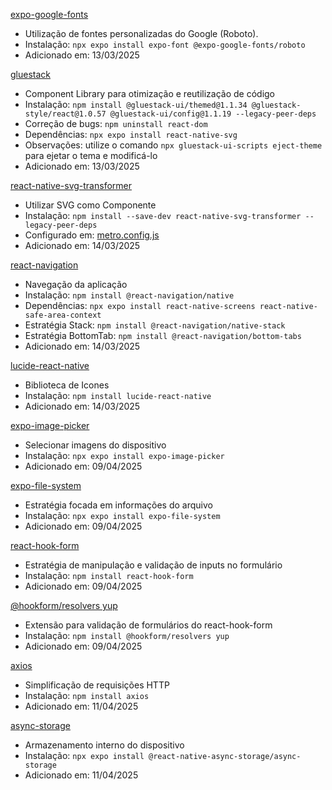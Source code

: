 [expo-google-fonts](https://docs.expo.dev/develop/user-interface/fonts/)
- Utilização de fontes personalizadas do Google (Roboto).
- Instalação: ```npx expo install expo-font @expo-google-fonts/roboto``` 
- Adicionado em: 13/03/2025

[gluestack](https://gluestack.io)
- Component Library para otimização e reutilização de código
- Instalação: ```npm install @gluestack-ui/themed@1.1.34 @gluestack-style/react@1.0.57 @gluestack-ui/config@1.1.19 --legacy-peer-deps```
- Correção de bugs: ```npm uninstall react-dom```
- Dependências: ```npx expo install react-native-svg```
- Observações: utilize o comando ```npx gluestack-ui-scripts eject-theme``` para ejetar o tema e modificá-lo
- Adicionado em: 13/03/2025

[react-native-svg-transformer](https://github.com/kristerkari/react-native-svg-transformer)
- Utilizar SVG como Componente
- Instalação: ```npm install --save-dev react-native-svg-transformer --legacy-peer-deps```
- Configurado em: [metro.config.js](./metro.config.js)
- Adicionado em: 14/03/2025

[react-navigation](https://reactnavigation.org/docs/getting-started)
- Navegação da aplicação
- Instalação: ```npm install @react-navigation/native```
- Dependências: ```npx expo install react-native-screens react-native-safe-area-context```
- Estratégia Stack: ```npm install @react-navigation/native-stack```
- Estratégia BottomTab: ```npm install @react-navigation/bottom-tabs```
- Adicionado em: 14/03/2025

[lucide-react-native](https://lucide.dev/guide/packages/lucide-react-native)
- Biblioteca de Icones
- Instalação: ```npm install lucide-react-native```
- Adicionado em: 14/03/2025

[expo-image-picker](https://docs.expo.dev/versions/latest/sdk/imagepicker/)
- Selecionar imagens do dispositivo
- Instalação: ```npx expo install expo-image-picker```
- Adicionado em: 09/04/2025

[expo-file-system](https://docs.expo.dev/versions/latest/sdk/filesystem/)
- Estratégia focada em informações do arquivo
- Instalação: ```npx expo install expo-file-system```
- Adicionado em: 09/04/2025

[react-hook-form](https://react-hook-form.com)
- Estratégia de manipulação e validação de inputs no formulário
- Instalação: ```npm install react-hook-form```
- Adicionado em: 09/04/2025

[@hookform/resolvers yup](https://react-hook-form.com/get-started#SchemaValidation)
- Extensão para validação de formulários do react-hook-form
- Instalação: ```npm install @hookform/resolvers yup```
- Adicionado em: 09/04/2025

[axios](https://axios-http.com/ptbr/docs/intro)
- Simplificação de requisições HTTP
- Instalação: ```npm install axios```
- Adicionado em: 11/04/2025

[async-storage](https://docs.expo.dev/versions/latest/sdk/async-storage/)
- Armazenamento interno do dispositivo
- Instalação: ```npx expo install @react-native-async-storage/async-storage```
- Adicionado em: 11/04/2025